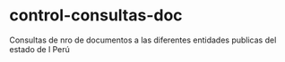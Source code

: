 # control-consultas-doc

Consultas de nro de documentos a las diferentes entidades publicas del estado de l Perú
